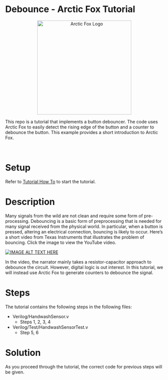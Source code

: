 # Debounce - Arctic Fox Tutorial

<p align="center">
    <img src="https://icii.io/wp-content/uploads/2022/09/New-Arctic-Fox-Logo.Blue_.For-Animation.WithBehindForGaps-1.svg" alt="Arctic Fox Logo" style="width:300px;"/>
</p>

This repo is a tutorial that implements a button debouncer. The code uses Arctic Fox to easily detect the rising edge of the button and a counter to debounce the button. This example provides a short introduction to Arctic Fox. 

<br>

# Setup
Refer to <a href="https://github.com/icii-arcticfox/TutorialHome#how-to-use-tutorials/" target="_blank">Tutorial How To</a> to start the tutorial. 

# Description
Many signals from the wild are not clean and require some form of pre-processing. Debouncing is a basic form of preprocessing that is needed for many signal received from the physical world. In particular, when a button is pressed, altering an electrical connection, bouncing is likely to occur. Here’s a short video from Texas Instruments that illustrates the problem of bouncing. Click the image to view the YouTube video. 

[![IMAGE ALT TEXT HERE](https://img.youtube.com/vi/e1-kc04jSE4/0.jpg)](https://www.youtube.com/watch?v=e1-kc04jSE4)

In the video, the narrator mainly takes a resistor-capacitor approach to debounce the circuit. However, digital logic is out interest. In this tutorial, we will instead use Arctic Fox to generate counters to debounce the signal. 

# Steps
The tutorial contains the following steps in the following files: 
- Verilog/HandwashSensor.v
  - Steps 1, 2, 3, 4
- Verilog/Test/HandwashSensorTest.v 
  - Step 5, 6


# Solution
As you proceed through the tutorial, the correct code for previous steps will be given. 